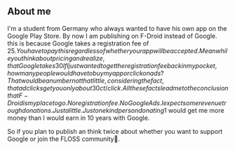 ## About me

I'm a student from Germany who always wanted to have his own app on the Google Play Store.
By now I am publishing on F-Droid instead of Google. this is because Google takes a registration fee of 25$. You have to pay this regardless of whether your app will be accepted. Meanwhile you think about pricing and realize, that Google takes 30% of your revenue! 30%!!! That's a lot. And Google is rich enough anyway.
If I just wanted to get the registration fee back in my pocket, how many people would have to buy my app or click on ads? That would be a number not that little, considering the fact, that ad clicks get you only about 30 ct/click.
All these facts lead me to the conclusion that F-Droid is my place to go.
No registration fee. No Google Ads. I expect some revenue trough donations. Just a little.
Just one kind person donating 1$ would get me more money than I would earn in 10 years with Google.

So if you plan to publish an think twice about whether you want to support Google or join the FLOSS community🥳.
